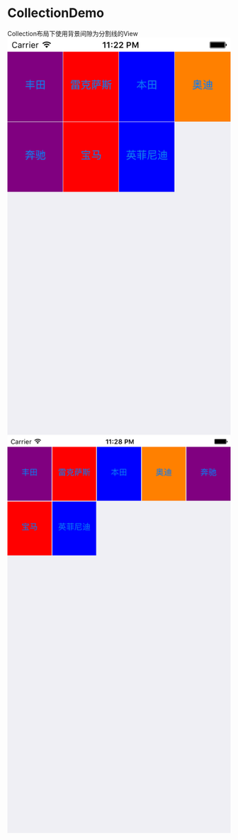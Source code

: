 # CollectionDemo
Collection布局下使用背景间隙为分割线的View
![iPhone5s](https://raw.githubusercontent.com/Bronts/CollectionDemo/master/CollectionDemo/Simulator%20Screen%20Shot%202015%E5%B9%B411%E6%9C%8824%E6%97%A5%20%E4%B8%8B%E5%8D%8811.22.56.png)
![iPhone6s Plus](https://raw.githubusercontent.com/Bronts/CollectionDemo/master/CollectionDemo/Simulator%20Screen%20Shot%202015%E5%B9%B411%E6%9C%8824%E6%97%A5%20%E4%B8%8B%E5%8D%8811.28.42.png)
